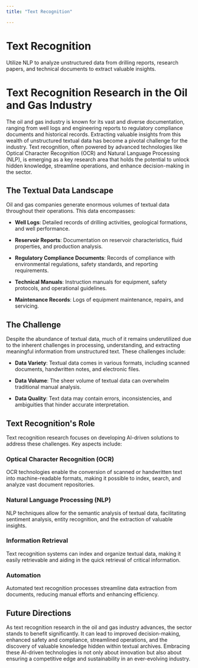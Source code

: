 ```yaml
---
title: "Text Recognition"

---
```


# Text Recognition

Utilize NLP to analyze unstructured data from drilling reports, research papers, and technical documents to extract valuable insights.

# Text Recognition Research in the Oil and Gas Industry

The oil and gas industry is known for its vast and diverse documentation, ranging from well logs and engineering reports to regulatory compliance documents and historical records. Extracting valuable insights from this wealth of unstructured textual data has become a pivotal challenge for the industry. Text recognition, often powered by advanced technologies like Optical Character Recognition (OCR) and Natural Language Processing (NLP), is emerging as a key research area that holds the potential to unlock hidden knowledge, streamline operations, and enhance decision-making in the sector.

## The Textual Data Landscape

Oil and gas companies generate enormous volumes of textual data throughout their operations. This data encompasses:

- **Well Logs**: Detailed records of drilling activities, geological formations, and well performance.

- **Reservoir Reports**: Documentation on reservoir characteristics, fluid properties, and production analysis.

- **Regulatory Compliance Documents**: Records of compliance with environmental regulations, safety standards, and reporting requirements.

- **Technical Manuals**: Instruction manuals for equipment, safety protocols, and operational guidelines.

- **Maintenance Records**: Logs of equipment maintenance, repairs, and servicing.

## The Challenge

Despite the abundance of textual data, much of it remains underutilized due to the inherent challenges in processing, understanding, and extracting meaningful information from unstructured text. These challenges include:

- **Data Variety**: Textual data comes in various formats, including scanned documents, handwritten notes, and electronic files.

- **Data Volume**: The sheer volume of textual data can overwhelm traditional manual analysis.

- **Data Quality**: Text data may contain errors, inconsistencies, and ambiguities that hinder accurate interpretation.

## Text Recognition's Role

Text recognition research focuses on developing AI-driven solutions to address these challenges. Key aspects include:

### Optical Character Recognition (OCR)

OCR technologies enable the conversion of scanned or handwritten text into machine-readable formats, making it possible to index, search, and analyze vast document repositories.

### Natural Language Processing (NLP)

NLP techniques allow for the semantic analysis of textual data, facilitating sentiment analysis, entity recognition, and the extraction of valuable insights.

### Information Retrieval

Text recognition systems can index and organize textual data, making it easily retrievable and aiding in the quick retrieval of critical information.

### Automation

Automated text recognition processes streamline data extraction from documents, reducing manual efforts and enhancing efficiency.

## Future Directions

As text recognition research in the oil and gas industry advances, the sector stands to benefit significantly. It can lead to improved decision-making, enhanced safety and compliance, streamlined operations, and the discovery of valuable knowledge hidden within textual archives. Embracing these AI-driven technologies is not only about innovation but also about ensuring a competitive edge and sustainability in an ever-evolving industry.
